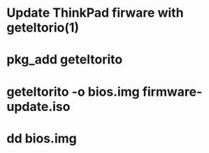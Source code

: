 # Update ThinkPad firware with geteltorio(1)

# pkg_add geteltorito
# geteltorito -o bios.img firmware-update.iso
# dd bios.img
